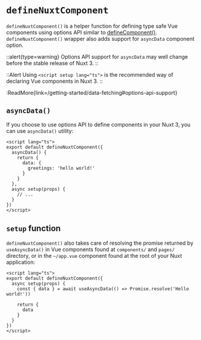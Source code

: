 # `defineNuxtComponent`

`defineNuxtComponent()` is a helper function for defining type safe Vue components using options API similar to [defineComponent()](https://vuejs.org/api/general.html#definecomponent). `defineNuxtComponent()` wrapper also adds support for `asyncData` component option.

::alert{type=warning}
Options API support for `asyncData` may well change before the stable release of Nuxt 3.
::

::Alert
Using `<script setup lang="ts">` is the recommended way of declaring Vue components in Nuxt 3.
::

:ReadMore{link=/getting-started/data-fetching#options-api-support}

## `asyncData()`


If you choose to use options API to define components in your Nuxt 3, you can use `asyncData()` utility:

```vue [pages/index.vue]
<script lang="ts">
export default defineNuxtComponent({
  asyncData() {
    return {
      data: {
        greetings: 'hello world!'
      }
    }
  },
  async setup(props) {
    // ...
  }
})
</script>
```

## `setup` function

`defineNuxtComponent()` also takes care of resolving the promise returned by `useAsyncData()` in Vue components found at `components/` and `pages/` directory, or in the `~/app.vue` component found at the root of your Nuxt application:

```vue [pages/index.vue]
<script lang="ts">
export default defineNuxtComponent({
  async setup(props) {
    const { data } = await useAsyncData(() => Promise.resolve('Hello world!'))

    return {
      data
    }
  }
})
</script>
```
